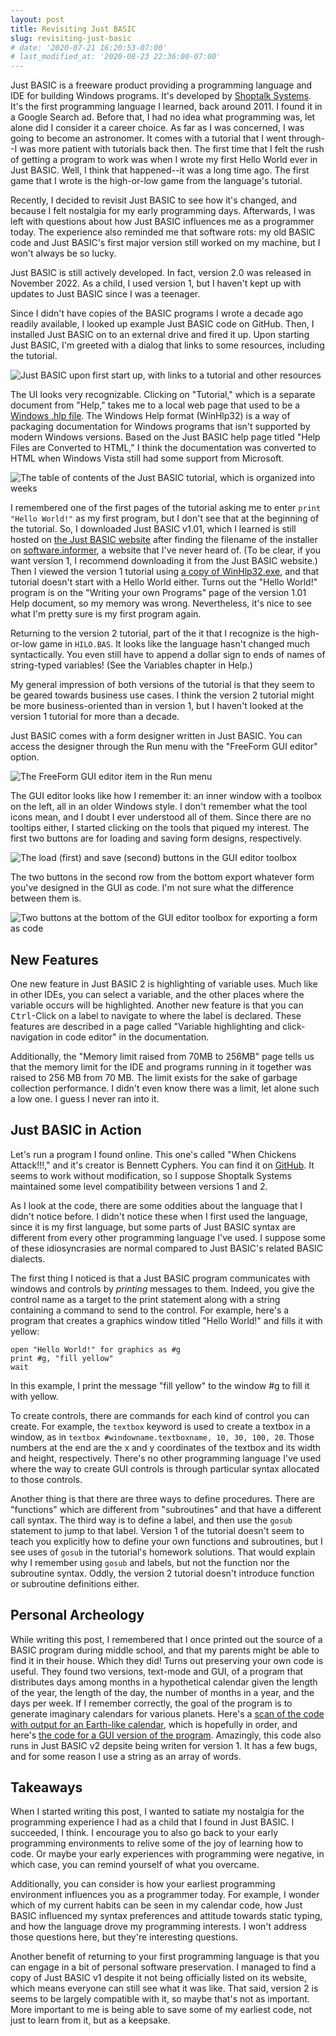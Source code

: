 ```yaml
---
layout: post
title: Revisiting Just BASIC
slug: revisiting-just-basic
# date: '2020-07-21 16:20:53-07:00'
# last_modified_at: '2020-08-23 22:36:00-07:00'
---
```


Just BASIC is a freeware product providing a programming language and IDE for
building Windows programs. It's developed by [Shoptalk
Systems](https://justbasic.com/aboutus.html). It's the first programming
language I learned, back around 2011. I found it in a Google Search ad. Before
that, I had no idea what programming was, let alone did I consider it a career
choice. As far as I was concerned, I was going to become an astronomer. It comes
with a tutorial that I went through--I was more patient with tutorials back
then. The first time that I felt the rush of getting a program to work was when
I wrote my first Hello World ever in Just BASIC. Well, I think that happened--it
was a long time ago. The first game that I wrote is the high-or-low game from
the language's tutorial.

Recently, I decided to revisit Just BASIC to see how it's changed, and because I
felt nostalgia for my early programming days. Afterwards, I was left with
questions about how Just BASIC influences me as a programmer today. The
experience also reminded me that software rots: my old BASIC code and Just
BASIC's first major version still worked on my machine, but I won't always be
so lucky.

Just BASIC is
still actively developed. In fact, version 2.0 was released in November 2022. As
a child, I used version 1, but I haven't kept up with updates to Just BASIC
since I was a teenager.

Since I didn't have copies of the BASIC programs I wrote a decade ago readily
available, I looked up example Just BASIC code on GitHub. Then, I installed Just
BASIC on to an external drive and fired it up. Upon starting Just BASIC, I'm
greeted with a dialog that links to some resources, including the tutorial.

![Just BASIC upon first start up, with links to a tutorial and other
resources](/assets/revisiting-just-basic/just-basic-start.png)

The UI looks very recognizable. Clicking on "Tutorial," which is a separate
document from "Help," takes me to a local web page that used to be a [Windows
.hlp
file](https://support.microsoft.com/en-us/topic/error-opening-help-in-windows-based-programs-feature-not-included-or-help-not-supported-3c841463-d67c-6062-0ee7-1a149da3973b).
The Windows Help format (WinHlp32) is a way of packaging documentation for
Windows programs that isn't supported by modern Windows versions. Based on the
Just BASIC help page titled "Help Files are Converted to HTML," I think the
documentation was converted to HTML when Windows Vista still had some support
from Microsoft.

![The table of contents of the Just BASIC tutorial, which is organized into
weeks](/assets/revisiting-just-basic/tutorial-toc.png)

I remembered one of the first pages of the tutorial asking me to enter `print
"Hello World!"` as my first program, but I don't see that at the beginning of
the tutorial. So, I downloaded Just BASIC v1.01, which I learned is still hosted
on [the Just BASIC website](https://justbasic.com/jbwin101.exe) after finding
the filename of the installer on
[software.informer](https://just-basic.software.informer.com/download/), a
website that I've never heard of. (To be clear, if you want version 1, I
recommend downloading it from the Just BASIC website.) Then I viewed the version
1 tutorial using [a copy of
WinHlp32.exe](https://raxsoft.com/raxccm/software_mirrors.php?pid=1&progid=13),
and that tutorial doesn't start with a Hello World either. Turns out the "Hello
World!" program is on the "Writing your own Programs" page of the version 1.01
Help document, so my memory was wrong. Nevertheless, it's nice to see what I'm
pretty sure is my first program again.

Returning to the version 2 tutorial, part of the it that I recognize is the
high-or-low game in `HILO.BAS`. It looks like the language hasn't changed much
syntactically. You even still have to append a dollar sign to ends of names of
string-typed variables! (See the Variables chapter in Help.)

My general impression of both versions of the tutorial is that they seem to be
geared towards business use cases. I think the version 2 tutorial might be more
business-oriented than in version 1, but I haven't looked at the version 1
tutorial for more than a decade.

Just BASIC comes with a form designer written in Just BASIC. You can access the
designer through the Run menu with the "FreeForm GUI editor" option.

![The FreeForm GUI editor item in the Run
menu](/assets/revisiting-just-basic/free-form-gui-run-menu.png)

The GUI editor looks like how I remember it: an inner window with a toolbox on
the left, all in an older Windows style. I don't remember what the tool icons
mean, and I doubt I ever understood all of them. Since there are no tooltips
either, I started clicking on the tools that piqued my interest. The first two
buttons are for loading and saving form designs, respectively.

![The load (first) and save (second) buttons in the GUI editor
toolbox](/assets/revisiting-just-basic/load-and-save-form.jpg)

The two buttons in the second row from the bottom export whatever form you've
designed in the GUI as code. I'm not sure what the difference between them is.

![Two buttons at the bottom of the GUI editor toolbox for exporting a form as
code](/assets/revisiting-just-basic/export-form.jpg)

## New Features

One new feature in Just BASIC 2 is highlighting of variable uses. Much like in
other IDEs, you can select a variable, and the other places where the variable
occurs will be highlighted. Another new feature is that you can
<kbd>Ctrl</kbd>-Click on a label to navigate to where the label is
declared. These features are described in a page called "Variable highlighting
and click-navigation in code editor" in the documentation.

Additionally, the "Memory limit raised from 70MB to 256MB" page tells us that
the memory limit for the IDE and programs running in it together was raised to
256 MB from 70 MB. The limit exists for the sake of garbage collection
performance. I didn't even know there was a limit, let alone such a low one. I
guess I never ran into it.

## Just BASIC in Action

Let's run a program I found online. This one's called "When Chickens Attack!!!,"
and it's creator is Bennett Cyphers. You can find it on
[GitHub](https://github.com/bcyphers/justBASIC). It seems to work without
modification, so I suppose Shoptalk Systems maintained some level compatibility
between versions 1 and 2.

As I look at the code, there are some oddities about the language that I didn't
notice before. I didn't notice these when I first used the language, since it is
my first language, but some parts of Just BASIC syntax are different from every
other programming language I've used. I suppose some of these idiosyncrasies are
normal compared to Just BASIC's related BASIC dialects.

The first thing I noticed is that a Just BASIC program communicates with windows
and controls by *printing* messages to them. Indeed, you give the control name
as a target to the print statement along with a string containing a command to
send to the control. For example, here's a program that creates a graphics
window titled "Hello World!" and fills it with yellow:

```basic
open "Hello World!" for graphics as #g
print #g, "fill yellow"
wait
```

In this example, I print the message "fill yellow" to the window #g to fill it
with yellow.

To create controls, there are commands for each kind of control you can create.
For example, the `textbox` keyword is used to create a textbox in a window, as
in `textbox #windowname.textboxname, 10, 30, 100, 20`. Those numbers at the end
are the x and y coordinates of the textbox and its width and height,
respectively. There's no other programming language I've used where the way to
create GUI controls is through particular syntax allocated to those controls.

Another thing is that there are three ways to define procedures. There are
"functions" which are different from "subroutines" and that have a different
call syntax. The third way is to define a label, and then use the `gosub`
statement to jump to that label. Version 1 of the tutorial doesn't seem to teach
you explicitly how to define your own functions and subroutines, but I see uses
of `gosub` in the tutorial's homework solutions. That would explain why I
remember using `gosub` and labels, but not the function nor the subroutine
syntax. Oddly, the version 2 tutorial doesn't introduce function or subroutine
definitions either.

## Personal Archeology

While writing this post, I remembered that I once printed out the source of a
BASIC program during middle school, and that my parents might be able to find it
in their house. Which they did! Turns out preserving your own code is useful.
They found two versions, text-mode and GUI, of a program that distributes days
among months in a hypothetical calendar given the length of the year, the length
of the day, the number of months in a year, and the days per week. If I remember
correctly, the goal of the program is to generate imaginary calendars for
various planets. Here's a [scan of the code with output for an Earth-like
calendar](/assets/revisiting-just-basic/calendar-basic-ocr.pdf), which is
hopefully in order, and here's [the code for a GUI version of the
program](/assets/revisiting-just-basic/calendar-gui.bas). Amazingly, this code
also runs in Just BASIC v2 depsite being writen for version 1. It has a few
bugs, and for some reason I use a string as an array of words.

## Takeaways

When I started writing this post, I wanted to satiate my nostalgia for the
programming experience I had as a child that I found in Just BASIC. I succeeded,
I think. I encourage you to also go back to your early programming environments
to relive some of the joy of learning how to code. Or maybe your early
experiences with programming were negative, in which case, you can remind
yourself of what you overcame.

Additionally, you can consider is how your earliest programming environment
influences you as a programmer today. For example, I wonder which of my current
habits can be seen in my calendar code, how Just BASIC influenced my syntax
preferences and attitude towards static typing, and how the language drove my
programming interests. I won't address those questions here, but they're
interesting questions.

<!-- I won't address those questions because want to finish the article. -->

Another benefit of returning to your first programming language is that you can
engage in a bit of personal software preservation. I managed to find a copy of
Just BASIC v1 despite it not being officially listed on its website, which means
everyone can still see what it was like. That said, version 2 is seems to be
largely compatible with it, so maybe that's not as important. More important to
me is being able to save some of my earliest code, not just to learn from it,
but as a keepsake.

<!-- TODO: Conclude somehow -->
